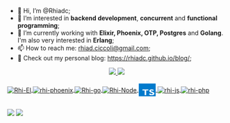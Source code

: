 - 👋 Hi, I’m @Rhiadc;
- 👀 I’m interested in <strong>backend development</strong>, <strong>concurrent</strong> and <strong> functional programming</strong>;
- 🌱 I’m currently working with <strong>Elixir, Phoenix, OTP, Postgres</strong> and <strong>Golang</strong>. I'm also very interested in <strong>Erlang</strong>;
- 📫 How to reach me: rhiad.ciccoli@gmail.com;
- 🍃 Check out my personal blog: https://rhiadc.github.io/blog/; <br/>

<div align="center">
  <a href="https://github.com/rhiadc">
  <img height="180em" src="https://github-readme-stats.vercel.app/api?username=rhiadc&show_icons=true&theme=dracula&include_all_commits=true&count_private=true"/>
  <img height="180em" src="https://github-readme-stats.vercel.app/api/top-langs/?username=rhiadc&layout=compact&langs_count=7&theme=dracula"/>
</div>
 <div style="display: inline_block"><br>
  <img align="center" alt="Rhi-El" height="30" width="40" src="https://cdn.jsdelivr.net/gh/devicons/devicon/icons/elixir/elixir-original.svg">
  <img align="center" alt="rhi-phoenix" height="30" width="40" src="https://cdn.jsdelivr.net/gh/devicons/devicon/icons/phoenix/phoenix-original.svg">
   <img align="center" alt="Rhi-go" height="30" width="40" src="https://cdn.jsdelivr.net/gh/devicons/devicon/icons/go/go-original.svg">
  <img align="center" alt="Rhi-Node" height="30" width="40" src="https://cdn.jsdelivr.net/gh/devicons/devicon/icons/nodejs/nodejs-original.svg">
  <img align="center" alt="Rhi-Ts" height="30" width="40" src="https://raw.githubusercontent.com/devicons/devicon/master/icons/typescript/typescript-plain.svg">
  <img align="center" alt="rhi-js" height="30" width="40" src="https://cdn.jsdelivr.net/gh/devicons/devicon/icons/javascript/javascript-plain.svg">
  <img align="center" alt="rhi-php" height="30" width="40" src="https://cdn.jsdelivr.net/gh/devicons/devicon/icons/php/php-plain.svg">
</div></a>
  
  ##
 
<div> 
  <a href = "mailto:rhiad.ciccoli@gmail.com"><img src="https://img.shields.io/badge/-Gmail-%23333?style=for-the-badge&logo=gmail&logoColor=white" target="_blank"></a>
  <a href="https://www.linkedin.com/in/rhiadciccoli/" target="_blank"><img src="https://img.shields.io/badge/-LinkedIn-%230077B5?style=for-the-badge&logo=linkedin&logoColor=white" target="_blank"></a> 
 
 
</div>
<!---
Rhiadc/Rhiadc is a ✨ special ✨ repository because its `README.md` (this file) appears on your GitHub profile.
You can click the Preview link to take a look at your changes.
--->
